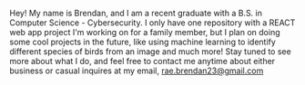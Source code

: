   Hey! My name is Brendan, and I am a recent graduate with a B.S. in Computer Science - Cybersecurity. 
I only have one repository with a REACT web app project I'm working on for a family member, but I plan on doing some cool projects in the future,
like using machine learning to identify different species of birds from an image and much more! 
Stay tuned to see more about what I do, and feel free to contact me anytime about either business or casual inquires at my email, rae.brendan23@gmail.com
